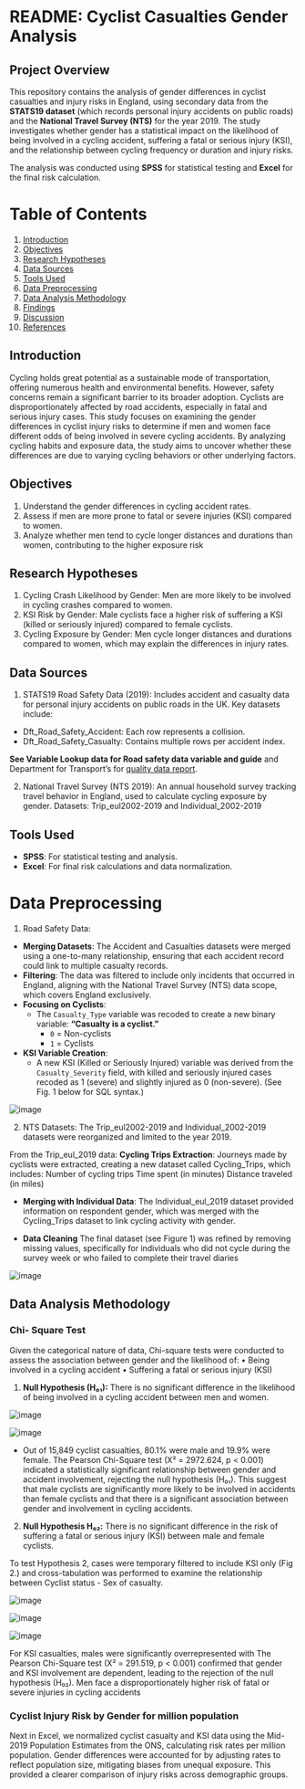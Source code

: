 # README: Cyclist Casualties Gender Analysis
## Project Overview
This repository contains the analysis of gender differences in cyclist casualties and injury risks in England, using secondary data from the **STATS19 dataset** (which records personal injury accidents on public roads) and the **National Travel Survey (NTS)** for the year 2019. The study investigates whether gender has a statistical impact on the likelihood of being involved in a cycling accident, suffering a fatal or serious injury (KSI), and the relationship between cycling frequency or duration and injury risks.

The analysis was conducted using **SPSS** for statistical testing and **Excel** for the final risk calculation.


# Table of Contents

1. [Introduction](#introduction)
2. [Objectives](#objectives)
3. [Research Hypotheses](#research-hypotheses)
4. [Data Sources](#data-sources)
5. [Tools Used](#tools-used)
6. [Data Preprocessing](#data-preprocessing)
7. [Data Analysis Methodology](#data-analysis-methodology)
8. [Findings](#findings)
9. [Discussion](#discussion)
10. [References](#references)



## Introduction
Cycling holds great potential as a sustainable mode of transportation, offering numerous health and environmental benefits. However, safety concerns remain a significant barrier to its broader adoption. Cyclists are disproportionately affected by road accidents, especially in fatal and serious injury cases. This study focuses on examining the gender differences in cyclist injury risks to determine if men and women face different odds of being involved in severe cycling accidents. By analyzing cycling habits and exposure data, the study aims to uncover whether these differences are due to varying cycling behaviors or other underlying factors.


## Objectives
1. Understand the gender differences in cycling accident rates.
2. Assess if men are more prone to fatal or severe injuries (KSI) compared to women.
3. Analyze whether men tend to cycle longer distances and durations than women, contributing to the higher exposure risk


## Research Hypotheses
1.	Cycling Crash Likelihood by Gender: Men are more likely to be involved in cycling crashes compared to women.
2.	KSI Risk by Gender: Male cyclists face a higher risk of suffering a KSI (killed or seriously injured) compared to female cyclists.
3.	Cycling Exposure by Gender: Men cycle longer distances and durations compared to women, which may explain the differences in injury rates.


## Data Sources
1. STATS19 Road Safety Data (2019): Includes accident and casualty data for personal injury accidents on public roads in the UK. Key datasets include:

- Dft_Road_Safety_Accident: Each row represents a collision.
- Dft_Road_Safety_Casualty: Contains multiple rows per accident index.

**See Variable Lookup data for Road safety data variable and guide** and Department for Transport’s for [quality data report](https://www.gov.uk/government/publications/reported-road-casualty-statistics-background-quality-report).

2. National Travel Survey (NTS 2019): An annual household survey tracking travel behavior in England, used to calculate cycling exposure by gender.
Datasets: Trip_eul2002-2019 and Individual_2002-2019


## Tools Used
- **SPSS**: For statistical testing and analysis.
- **Excel**: For final risk calculations and data normalization.

# Data Preprocessing
1.	Road Safety Data:
- 	 **Merging Datasets**: The Accident and Casualties datasets were merged using a one-to-many relationship, ensuring that each accident record could link to multiple casualty records.
- **Filtering**: The data was filtered to include only incidents that occurred in England, aligning with the National Travel Survey (NTS) data scope, which covers England exclusively.
- **Focusing on Cyclists**:
  - The `Casualty_Type` variable was recoded to create a new binary variable: **“Casualty is a cyclist.”**
    - `0` = Non-cyclists
    - `1` = Cyclists
- **KSI Variable Creation**:
  - A new KSI (Killed or Seriously Injured) variable was derived from the `Casualty_Severity` field, with killed and seriously injured cases recoded as 1 (severe) and slightly injured as 0 (non-severe). (See Fig. 1 below for SQL syntax.)


![image](https://github.com/user-attachments/assets/ba10503e-2724-4758-bbbf-bdcfc9f47b57)

2.	NTS Datasets: The Trip_eul2002-2019 and Individual_2002-2019 datasets were reorganized and limited to the year 2019.

From the Trip_eul_2019 data:
**Cycling Trips Extraction**: Journeys made by cyclists were extracted, creating a new dataset called Cycling_Trips, which includes:
Number of cycling trips
Time spent (in minutes)
Distance traveled (in miles)

- **Merging with Individual Data**: The Individual_eul_2019 dataset provided information on respondent gender, which was merged with the Cycling_Trips dataset to link cycling activity with gender.

- **Data Cleaning** The final dataset (see Figure 1) was refined by removing missing values, specifically for individuals who did not cycle during the survey week or who failed to complete their travel diaries

![image](https://github.com/user-attachments/assets/18127653-b2da-470c-8b10-829bfac34b09)


## Data Analysis Methodology

### Chi- Square Test

Given the categorical nature of data, Chi-square tests were conducted to assess the association between gender and the likelihood of:
•	Being involved in a cycling accident
•	Suffering a fatal or serious injury (KSI)

1.	**Null Hypothesis (H₀₁):** There is no significant difference in the likelihood of being involved in a cycling accident between men and women.

   ![image](https://github.com/user-attachments/assets/ea94fd2c-a353-46fb-b1bf-819c4057c7f7)

   ![image](https://github.com/user-attachments/assets/1b7f21df-9860-43b0-be24-03cd7704462a)

- Out of 15,849 cyclist casualties, 80.1% were male and 19.9% were female. The Pearson Chi-Square test (X² = 2972.624, p < 0.001) indicated a statistically significant relationship between gender and accident involvement, rejecting the null hypothesis (H₀₁). This suggest that 
 male cyclists are significantly more likely to be involved in accidents than female cyclists and that there is a significant association between gender and involvement in cycling accidents.


2. **Null Hypothesis H₀₂:** There is no significant difference in the risk of suffering a fatal or serious injury (KSI) between male and female cyclists.

To test Hypothesis 2, cases were temporary filtered to include KSI only (Fig 2.) and cross-tabulation was performed to examine the relationship between Cyclist status - Sex of casualty.

![image](https://github.com/user-attachments/assets/1c5af360-a1ad-437f-96c8-4496c33e8c45)

![image](https://github.com/user-attachments/assets/3b73414e-e571-4022-9484-368f65b4ba71)

![image](https://github.com/user-attachments/assets/0dc5d74e-afee-43af-804c-ed2b7259b9bf)


For KSI casualties, males were significantly overrepresented with  The Pearson Chi-Square test (X² = 291.519, p < 0.001) confirmed that gender and KSI involvement are dependent, leading to the rejection of the null hypothesis (H₀₂). Men face a disproportionately higher risk of fatal or severe injuries in cycling accidents

### Cyclist Injury Risk by Gender for million population
Next in Excel, we normalized cyclist casualty and KSI data using the Mid-2019 Population Estimates from the ONS, calculating risk rates per million population. Gender differences were accounted for by adjusting rates to reflect population size, mitigating biases from unequal exposure. This provided a clearer comparison of injury risks across demographic groups. 

### 
